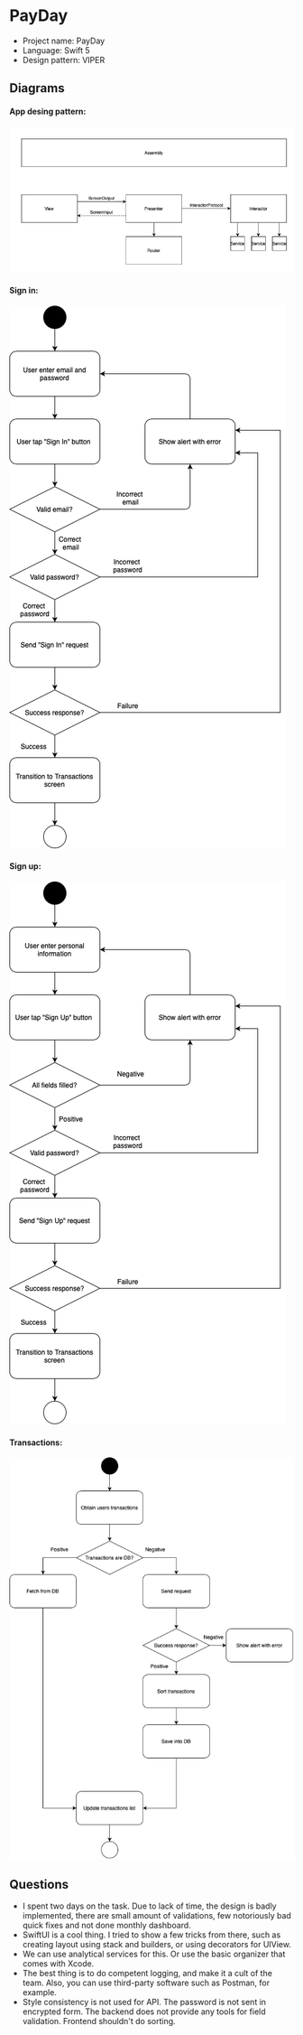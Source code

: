 # PayDay

- Project name: PayDay
- Language: Swift 5
- Design pattern: VIPER

## Diagrams
#### App desing pattern:
![](Diagrams/app_design_pattern.png)
#### Sign in:
![](Diagrams/sign_in.png)
#### Sign up:
![](Diagrams/sign_up.png)
#### Transactions:
![](Diagrams/transactions.png)

## Questions
- I spent two days on the task. Due to lack of time, the design is badly implemented, there are small amount of validations, few notoriously bad quick fixes and not done monthly dashboard.
- SwiftUI is a cool thing. I tried to show a few tricks from there, such as creating layout using stack and builders, or using decorators for UIView. 
- We can use analytical services for this. Or use the basic organizer that comes with Xcode. 
- The best thing is to do competent logging, and make it a cult of the team. Also, you can use third-party software such as Postman, for example. 
- Style consistency is not used for API. The password is not sent in encrypted form. The backend does not provide any tools for field validation. Frontend shouldn't do sorting.
